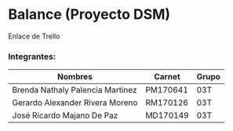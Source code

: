 # Balance (Proyecto DSM)

Enlace de Trello

### Integrantes:

| Nombres                          | Carnet   | Grupo |
| -------------------------------- | -------- | ----- |
| Brenda Nathaly Palencia Martinez | PM170641 | 03T   | 
| Gerardo Alexander Rivera Moreno  | RM170126 | 03T   |
| José Ricardo Majano De Paz       | MD170149 | 03T   |
